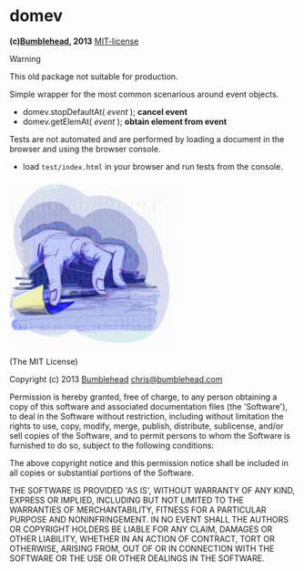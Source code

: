 domev
=====
**(c)[Bumblehead][0], 2013** [MIT-license](#license)

> [!WARNING]
> This old package not suitable for production.

Simple wrapper for the most common scenarious around event objects.

 * domev.stopDefaultAt( _event_ ); **cancel event**
 * domev.getElemAt( _event_ ); **obtain element from event**
 

[0]: http://www.bumblehead.com                            "bumblehead"

Tests are not automated and are performed by loading a document in the browser and using the browser console.

- load `test/index.html` in your browser and run tests from the console.


 ![scrounge](https://github.com/iambumblehead/scroungejs/raw/main/img/hand.png) 

(The MIT License)

Copyright (c) 2013 [Bumblehead][0] <chris@bumblehead.com>

Permission is hereby granted, free of charge, to any person obtaining a copy of this software and associated documentation files (the 'Software'), to deal in the Software without restriction, including without limitation the rights to use, copy, modify, merge, publish, distribute, sublicense, and/or sell copies of the Software, and to permit persons to whom the Software is furnished to do so, subject to the following conditions:

The above copyright notice and this permission notice shall be included in all copies or substantial portions of the Software.

THE SOFTWARE IS PROVIDED 'AS IS', WITHOUT WARRANTY OF ANY KIND, EXPRESS OR IMPLIED, INCLUDING BUT NOT LIMITED TO THE WARRANTIES OF MERCHANTABILITY, FITNESS FOR A PARTICULAR PURPOSE AND NONINFRINGEMENT. IN NO EVENT SHALL THE AUTHORS OR COPYRIGHT HOLDERS BE LIABLE FOR ANY CLAIM, DAMAGES OR OTHER LIABILITY, WHETHER IN AN ACTION OF CONTRACT, TORT OR OTHERWISE, ARISING FROM, OUT OF OR IN CONNECTION WITH THE SOFTWARE OR THE USE OR OTHER DEALINGS IN THE SOFTWARE.
